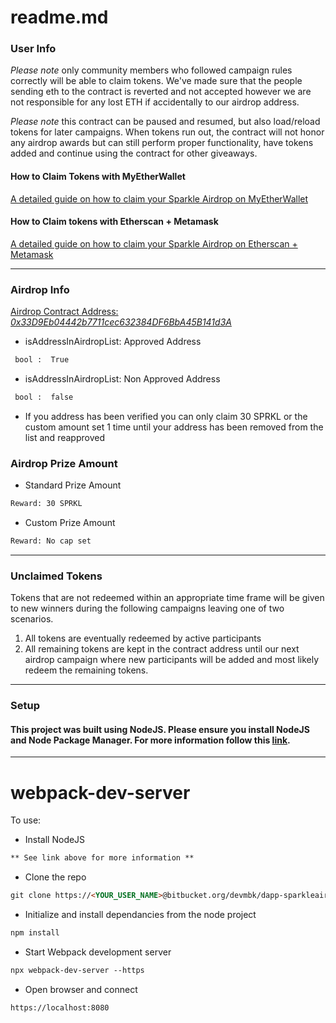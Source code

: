 # readme.md

### User Info
*Please note* only community members who followed campaign rules correctly will be able to claim tokens. We've made sure that the people sending eth to the contract is reverted and not accepted however we are not responsible for any lost ETH if accidentally to our airdrop address.

*Please note* this contract can be paused and resumed, but also load/reload tokens for later campaigns.  When tokens run out, the contract will not honor any airdrop awards but can still perform proper functionality, have tokens added and continue using the contract for other giveaways. 

#### How to Claim Tokens with MyEtherWallet 

[A detailed guide on how to claim your Sparkle Airdrop on MyEtherWallet](https://www.linkedin.com/pulse/detailed-guide-how-claim-your-sparkle-airdrop-jonah-glasgow/)


#### How to Claim tokens with Etherscan + Metamask

[A detailed guide on how to claim your Sparkle Airdrop on Etherscan + Metamask](https://www.linkedin.com/pulse/detailed-guide-how-claim-your-sparkle-airdrop-using-metamask-glasgow/)

__________________________________________________________________________________________________________________________________



### Airdrop Info
[Airdrop Contract Address: *0x33D9Eb04442b7711cec632384DF6BbA45B141d3A*](https://etherscan.io/address/0x33d9eb04442b7711cec632384df6bba45b141d3a)

* isAddressInAirdropList: Approved Address
```html
 bool :  True
```

* isAddressInAirdropList: Non Approved Address
```html
 bool :  false
```

* If you address has been verified you can only claim 30 SPRKL or the custom amount set 1 time until your address has been removed from the list and reapproved 

### Airdrop Prize Amount 

* Standard Prize Amount
```html
Reward: 30 SPRKL
```
* Custom Prize Amount
```html
Reward: No cap set 
```

__________________________________________________________________________________________________________________________________


### Unclaimed Tokens 

Tokens that are not redeemed within an appropriate time frame will be given to new winners during the following campaigns leaving one of two scenarios. 
 1. All tokens are eventually redeemed by active participants 
 2. All remaining tokens are kept in the contract address until our next airdrop campaign where new participants will be added and most likely redeem the remaining tokens. 



__________________________________________________________________________________________________________________________________

### Setup

#### This project was built using NodeJS. Please ensure you install NodeJS and Node Package Manager. For more information follow this [link](https://nodejs.org/en/download/package-manager/).

---
# webpack-dev-server
To use:

* Install NodeJS
```html
** See link above for more information **
```
* Clone the repo
```html
git clone https://<YOUR_USER_NAME>@bitbucket.org/devmbk/dapp-sparkleairdrop.git
```
* Initialize and install dependancies from the node project
```html
npm install
```
* Start Webpack development server
```html
npx webpack-dev-server --https
```
* Open browser and connect
```html
https://localhost:8080
```
